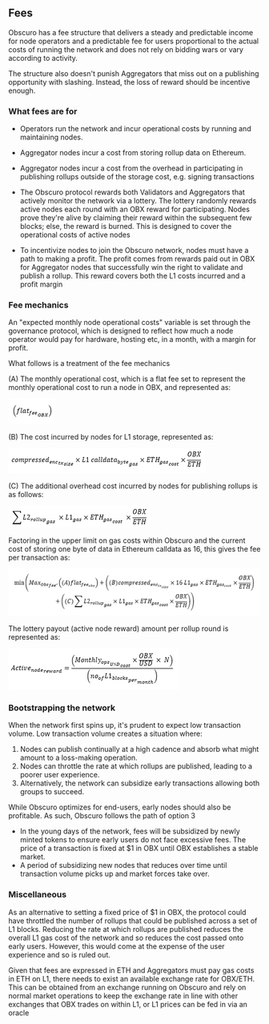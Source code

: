 ## Fees

Obscuro has a fee structure that delivers a steady and predictable income for node operators and a predictable fee for users proportional to the actual costs of running the network and does not rely on bidding wars or vary according to activity.

The structure also doesn&#39;t punish Aggregators that miss out on a publishing opportunity with slashing. Instead, the loss of reward should be incentive enough.

### What fees are for


- Operators run the network and incur operational costs by running and maintaining nodes.
- Aggregator nodes incur a cost from storing rollup data on Ethereum.
- Aggregator nodes incur a cost from the overhead in participating in publishing rollups outside of the storage cost, e.g. signing transactions


- The Obscuro protocol rewards both Validators and Aggregators that actively monitor the network via a lottery. The lottery randomly rewards active nodes each round with an OBX reward for participating. Nodes prove they&#39;re alive by claiming their reward within the subsequent few blocks; else, the reward is burned. This is designed to cover the operational costs of active nodes
- To incentivize nodes to join the Obscuro network, nodes must have a path to making a profit. The profit comes from rewards paid out in OBX for Aggregator nodes that successfully win the right to validate and publish a rollup. This reward covers both the L1 costs incurred and a profit margin


### Fee mechanics

An &quot;expected monthly node operational costs&quot; variable is set through the governance protocol, which is designed to reflect how much a node operator would pay for hardware, hosting etc, in a month, with a margin for profit.

What follows is a treatment of the fee mechanics

(A) The monthly operational cost, which is a flat fee set to represent the monthly operational cost to run a node in OBX, and represented as:

![equation_1.png](./images/equation_1.png)

(B) The cost incurred by nodes for L1 storage, represented as:

![equation_2.png](./images/equation_2.png)

(C) The additional overhead cost incurred by nodes for publishing rollups is as follows:

![equation_3.png](./images/equation_3.png)

Factoring in the upper limit on gas costs within Obscuro and the current cost of storing one byte of data in Ethereum calldata as 16, this gives the fee per transaction as:

![equation_4.png](./images/equation_4.png)


The lottery payout (active node reward) amount per rollup round is represented as:

![equation_5.png](./images/equation_5.png)


### Bootstrapping the network


When the network first spins up, it&#39;s prudent to expect low transaction volume. Low transaction volume creates a situation where:

1. Nodes can publish continually at a high cadence and absorb what might amount to a loss-making operation.
2. Nodes can throttle the rate at which rollups are published, leading to a poorer user experience.
3. Alternatively, the network can subsidize early transactions allowing both groups to succeed.

While Obscuro optimizes for end-users, early nodes should also be profitable. As such, Obscuro follows the path of option 3

- In the young days of the network, fees will be subsidized by newly minted tokens to ensure early users do not face excessive fees. The price of a transaction is fixed at $1 in OBX until OBX establishes a stable market.
- A period of subsidizing new nodes that reduces over time until transaction volume picks up and market forces take over.

### Miscellaneous

As an alternative to setting a fixed price of $1 in OBX, the protocol could have throttled the number of rollups that could be published across a set of L1 blocks. Reducing the rate at which rollups are published reduces the overall L1 gas cost of the network and so reduces the cost passed onto early users. However, this would come at the expense of the user experience and so is ruled out.

Given that fees are expressed in ETH and Aggregators must pay gas costs in ETH on L1, there needs to exist an available exchange rate for OBX/ETH. This can be obtained from an exchange running on Obscuro and rely on normal market operations to keep the exchange rate in line with other exchanges that OBX trades on within L1, or L1 prices can be fed in via an oracle